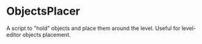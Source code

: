 # ObjectsPlacer

A script to "hold" objects and place them around the level.
Useful for level-editor objects placement.